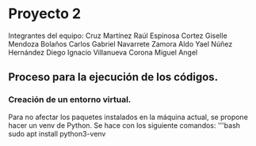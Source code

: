 # Proyecto 2

Integrantes del equipo:
Cruz Martínez Raúl
Espinosa Cortez Giselle
Mendoza Bolaños Carlos Gabriel
Navarrete Zamora Aldo Yael
Núñez Hernández Diego Ignacio
Villanueva Corona Miguel Angel

## Proceso para la ejecución de los códigos.
### Creación de un entorno virtual.
Para no afectar los paquetes instalados en la máquina actual, se propone hacer un venv de Python. Se hace con los siguiente comandos:
'''bash
sudo apt install python3-venv
